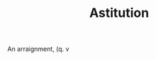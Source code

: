 ---
title: Astitution
letter: A
permalink: "/definitions/bld-astitution.html"
body: An arraignment, (q. v
published_at: '2018-07-07'
source: Black's Law Dictionary 2nd Ed (1910)
layout: post
---
